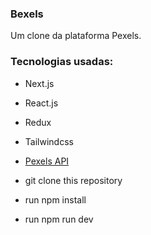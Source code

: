 ### Bexels

Um clone da plataforma Pexels.

### Tecnologias usadas:

- Next.js
- React.js
- Redux
- Tailwindcss
- [Pexels API](https://pexels.com/api)

- git clone this repository
- run npm install
- run npm run dev
